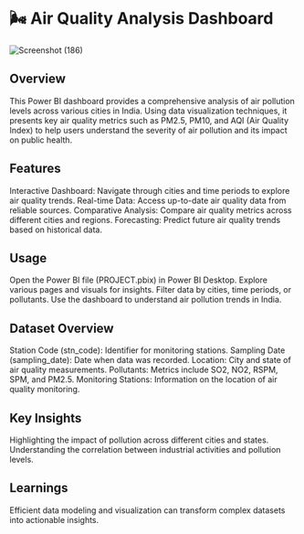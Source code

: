 # 🌬️ Air Quality Analysis Dashboard

![Screenshot (186)](https://github.com/user-attachments/assets/9bee7fd7-67d9-4001-84dd-5c96601ab022)

## Overview
This Power BI dashboard provides a comprehensive analysis of air pollution levels across various cities in India. Using data visualization techniques, it presents key air quality metrics such as PM2.5, PM10, and AQI (Air Quality Index) to help users understand the severity of air pollution and its impact on public health.

## Features
Interactive Dashboard: Navigate through cities and time periods to explore air quality trends.
Real-time Data: Access up-to-date air quality data from reliable sources.
Comparative Analysis: Compare air quality metrics across different cities and regions.
Forecasting: Predict future air quality trends based on historical data.

## Usage
Open the Power BI file (PROJECT.pbix) in Power BI Desktop.
Explore various pages and visuals for insights.
Filter data by cities, time periods, or pollutants.
Use the dashboard to understand air pollution trends in India.

## Dataset Overview
Station Code (stn_code): Identifier for monitoring stations.
Sampling Date (sampling_date): Date when data was recorded.
Location: City and state of air quality measurements.
Pollutants: Metrics include SO2, NO2, RSPM, SPM, and PM2.5.
Monitoring Stations: Information on the location of air quality monitoring.

## Key Insights
Highlighting the impact of pollution across different cities and states.
Understanding the correlation between industrial activities and pollution levels.

## Learnings
Efficient data modeling and visualization can transform complex datasets into actionable insights.
